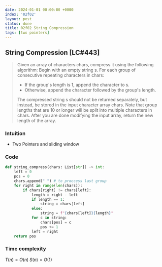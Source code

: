 ```yaml
---
date: 2024-01-01 00:00:00 +0000
index: '02f02'
layout: post
status: done
title: 02f02 String Compression
tags: [two pointers]
---
```


## String Compression [LC#443]
> Given an array of characters chars, compress it using the following algorithm:
> Begin with an empty string s. For each group of consecutive repeating characters in chars:
> - If the group's length is 1, append the character to s.
> - Otherwise, append the character followed by the group's length.
>
> The compressed string s should not be returned separately, but instead, be stored in the input character array chars. Note that group lengths that are 10 or longer will be split into multiple characters in chars. After you are done modifying the input array, return the new length of the array.

### Intuition
- Two Pointers and sliding window

### Code
```python
def string_compress(chars: List[str]) -> int:
    left = 0
    pos = 0
    chars.append(" ") # to proccess last group
    for right in range(len(chars)):
        if chars[right] != chars[left]:
            length = right - left
            if length == 1:
                string = chars[left]
            else:
                string = f"{chars[left]}{length}"
            for c in string:
                chars[pos] = c
                pos += 1
            left = right
    return pos
```
### Time complexity
$T(n) = O(n)$ $S(n) = O(1)$

